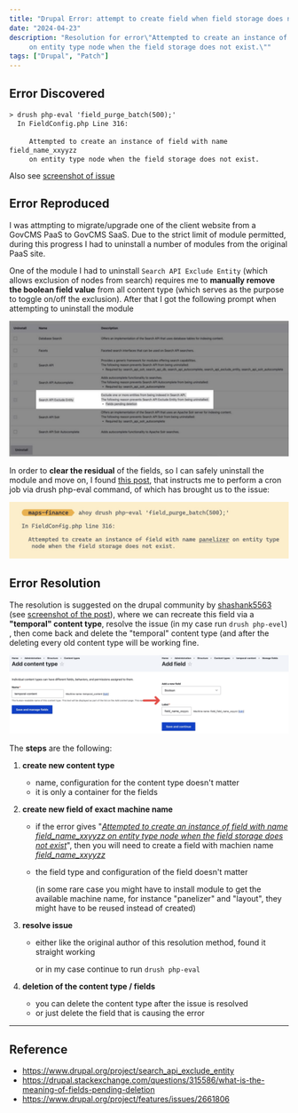 ```yaml
---
title: "Drupal Error: attempt to create field when field storage does not exist"
date: "2024-04-23"
description: "Resolution for error\"Attempted to create an instance of field with name field_name_xxyyzz
     on entity type node when the field storage does not exist.\""
tags: ["Drupal", "Patch"]
---
```




## Error Discovered

```
> drush php-eval 'field_purge_batch(500);'
  In FieldConfig.php Line 316:

     Attempted to create an instance of field with name field_name_xxyyzz
     on entity type node when the field storage does not exist.

```

Also see [screenshot of issue](image-20240424084236614.png)







## Error Reproduced

I was attmpting to migrate/upgrade one of the client website from a GovCMS PaaS to GovCMS SaaS. Due to the strict limit of module permitted, during this progress I had to uninstall a number of modules from the original PaaS site.

One of the module I had to uninstall `Search API Exclude Entity` (which allows exclusion of nodes from search) requires me to **manually remove the boolean field value** from all content type (which serves as the purpose to toggle on/off the exclusion). After that I got the following prompt when attempting to uninstall the module

![2024-04-24T084119](2024-04-24T084119.jpg)

In order to **clear the residual** of the fields, so I can safely uninstall the module and move on, I found [this post](https://drupal.stackexchange.com/questions/315586/what-is-the-meaning-of-fields-pending-deletion), that instructs me to perform a cron job via drush php-eval command, of which has brought us to the issue:

![2024-04-24T084711](2024-04-24T084711.png)







## Error Resolution

The resolution is suggested on the drupal community by [shashank5563](https://www.drupal.org/project/features/issues/2661806#comment-13476949) (see [screenshot of the post](2024-04-24T085229.jpg)), where we can recreate this field via a **"temporal" content type**, resolve the issue (in my case run  `drush php-evel`) , then come back and delete the "temporal" content type (and after the deleting every old content type will be working fine.

![2024-04-24T090913](2024-04-24T090913.png)

The **steps** are the following:

1.   **create new content type**

     -   name, configuration for the content type doesn't matter
     -   it is only a container for the fields

2.   **create new field of exact machine name**

     -   if the error gives "<u>*Attempted to create an instance of field with name field_name_xxyyzz on entity type node when the field storage does not exist*</u>", then you will need to create a field with machien name *<u>field_name_xxyyzz</u>*

     -   the field type and configuration of the field doesn't matter

         (in some rare case you might have to install module to get the available machine name, for instance "panelizer" and "layout", they might have to be reused instead of created)

3.   **resolve issue**

     -   either like the original author of this resolution method, found it straight working

         or in my case continue to run  `drush php-eval`

4.   **deletion of the content type / fields**
     -   you can delete the content type after the issue is resolved
     -   or just delete the field that is causing the error



----------------------------
## Reference
- https://www.drupal.org/project/search_api_exclude_entity
- https://drupal.stackexchange.com/questions/315586/what-is-the-meaning-of-fields-pending-deletion
- https://www.drupal.org/project/features/issues/2661806